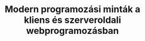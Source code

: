 ---
title: Modern programozási minták a kliens és szerveroldali webprogramozásban
permalink: 
  - title: Tananyag megtekintése
    link: /tananyag/weaf1
shortdesc: >
  A Webes alkalmazások fejlesztése 1. (MSc) tárgyhoz írt tananyag. Elsősorban korszerű JavaScript, kevés PHP. Nyelvi elemek, elvek, programozási minták.
---